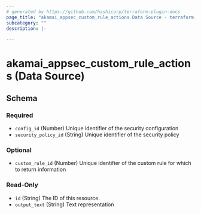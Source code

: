 ```yaml
---
# generated by https://github.com/hashicorp/terraform-plugin-docs
page_title: "akamai_appsec_custom_rule_actions Data Source - terraform-provider-akamai"
subcategory: ""
description: |-
  
---
```


# akamai_appsec_custom_rule_actions (Data Source)





<!-- schema generated by tfplugindocs -->
## Schema

### Required

- `config_id` (Number) Unique identifier of the security configuration
- `security_policy_id` (String) Unique identifier of the security policy

### Optional

- `custom_rule_id` (Number) Unique identifier of the custom rule for which to return information

### Read-Only

- `id` (String) The ID of this resource.
- `output_text` (String) Text representation
